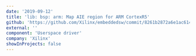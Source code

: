 ```yaml
---
date: '2019-09-12'
title: 'lib: bsp: arm: Map AIE region for ARM CortexR5'
github: 'https://github.com/Xilinx/embeddedsw/commit/8261b2872a6e1ac614908492ef7aebd8f3156ba4'
external: ''
component: 'Userspace driver'
company: 'Xilinx'
showInProjects: false
---
```

